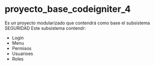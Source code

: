 # proyecto_base_codeigniter_4
Es un proyecto modularizado que contendrá como base el subsistema SEGURIDAD
Este subsistema contendr:
- Login
- Menu
- Permisos
- Usuarioes
- Roles

